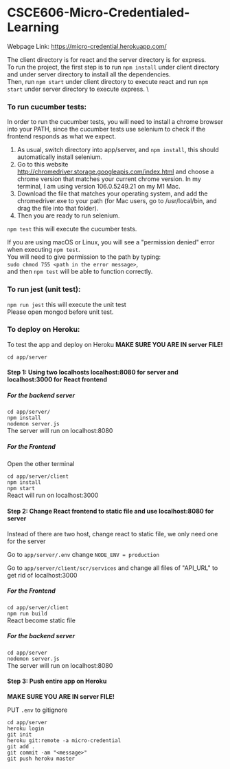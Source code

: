 # CSCE606-Micro-Credentialed-Learning

Webpage Link: https://micro-credential.herokuapp.com/

The client directory is for react and the server directory is for express. \
To run the project, the first step is to run `npm install` under client directory and under server directory to install all the dependencies. \
Then, run `npm start` under client directory to execute react and run `npm start` under server directory to execute express. \

<h3> To run cucumber tests: </h3>

In order to run the cucumber tests, you will need to install a chrome browser into your PATH, since the cucumber tests use selenium to check if the frontend responds as what we expect.
1. As usual, switch directory into app/server, and `npm install`, this should automatically install selenium.
2. Go to this website http://chromedriver.storage.googleapis.com/index.html and choose a chrome version that matches your current chrome version. In my terminal, I am using version 106.0.5249.21 on my M1 Mac.
3. Download the file that matches your operating system, and add the chromedriver.exe to your path (for Mac users, go to /usr/local/bin, and drag the file into that folder).
4. Then you are ready to run selenium.

`npm test` this will execute the cucumber tests.

If you are using macOS or Linux, you will see a "permission denied" error when executing `npm test`. \
You will need to give permission to the path by typing: \
`sudo chmod 755 <path in the error message>`, \
and then `npm test` will be able to function correctly.

<h3> To run jest (unit test): </h3>

`npm run jest` this will execute the unit test\
Please open mongod before unit test.


<h3> To deploy on Heroku: </h3>
To test the app and deploy on Heroku
<b>MAKE SURE YOU ARE IN server FILE!</b>

`cd app/server`

<h4>Step 1: Using two localhosts localhost:8080 for server and localhost:3000 for React frontend</h4>
<h5> For the backend server </h5>

`cd app/server/`\
`npm install`\
`nodemon server.js`\
The server will run on localhost:8080

<h5> For the Frontend </h5>
Open the other terminal

`cd app/server/client`\
`npm install`\
`npm start`\
React will run on localhost:3000


<h4>Step 2:  Change React frontend to static file and use localhost:8080 for server</h4>
Instead of there are two host, change react to static file, we only need one for the server

Go to `app/server/.env` change `NODE_ENV = production`

Go to `app/server/client/scr/services` and change all files of "API_URL" to get rid of localhost:3000

<h5> For the Frontend </h5>

`cd app/server/client`\
`npm run build`\
React become static file

<h5> For the backend server </h5>

`cd app/server`\
`nodemon server.js`\
The server will run on localhost:8080

<h4>Step 3:  Push entire app on Heroku</h4>
<b>MAKE SURE YOU ARE IN server FILE!</b>

PUT `.env` to gitignore

`cd app/server`\
`heroku login`\
`git init`\
`heroku git:remote -a micro-credential`\
`git add .`\
`git commit -am "<message>"`\
`git push heroku master`
